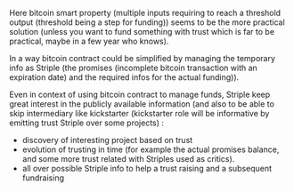 [hm]: # (+++)
[hm]: # (date = "2015-05-30T12:43:26+01:00")
[hm]: # (draft = true)
[hm]: # (title = "Striple and crowdfunding")
[hm]: # (categories = ["Striple","Society"])
[hm]: # (tags = ["company","value","business"])
[hm]: # (+++)


Here bitcoin smart property (multiple inputs requiring to reach a threshold output (threshold being a step for funding))  seems to be the more practical solution (unless you want to fund something with trust which is far to be practical, maybe in a few year who knows).

In a way bitcoin contract could be simplified by managing the temporary info as Striple (the promises (incomplete bitcoin transaction with an expiration date) and the required infos for the actual funding)).

Even in context of using bitcoin contract to manage funds, Striple keep great interest in the publicly available information (and also to be able to skip intermediary like kickstarter (kickstarter role will be informative by emitting trust Striple over some projects) :
- discovery of interesting project based on trust
- evolution of trusting in time (for example the actual promises balance, and some more trust related with Striples used as critics).
- all over possible Striple info to help a trust raising and a subsequent fundraising

